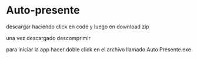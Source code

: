 # Auto-presente

descargar haciendo click en code y luego en download zip

una vez descargado descomprimir 

para iniciar la app hacer doble click en el archivo llamado Auto Presente.exe
